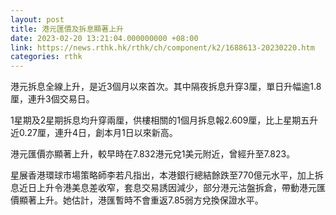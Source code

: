 ```yaml
---
layout: post
title: 港元匯價及拆息顯著上升
date: 2023-02-20 13:21:04.000000000 +08:00
link: https://news.rthk.hk/rthk/ch/component/k2/1688613-20230220.htm
categories: rthk
---
```


港元拆息全線上升，是近3個月以來首次。其中隔夜拆息升穿3厘，單日升幅逾1.8厘，連升3個交易日。

1星期及2星期拆息均升穿兩厘，供樓相關的1個月拆息報2.609厘，比上星期五升近0.27厘，連升4日，創本月1日以來新高。

港元匯價亦顯著上升，較早時在7.832港元兌1美元附近，曾經升至7.823。

星展香港環球市場策略師李若凡指出，本港銀行總結餘跌至770億元水平，加上拆息近日上升令港美息差收窄，套息交易誘因減少，部分港元沽盤拆倉，帶動港元匯價顯著上升。她估計，港匯暫時不會重返7.85弱方兌換保證水平。
